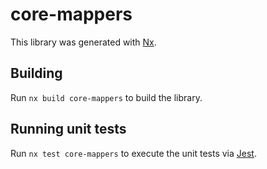 # core-mappers

This library was generated with [Nx](https://nx.dev).

## Building

Run `nx build core-mappers` to build the library.

## Running unit tests

Run `nx test core-mappers` to execute the unit tests via [Jest](https://jestjs.io).
